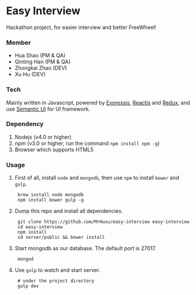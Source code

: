 # Easy Interview

Hackathon project, for easier interview and better FreeWheel!

### Member

- Hua Shao (PM & QA)
- Qinting Han (PM & QA)
- Zhongkai Zhao (DEV)
- Xu Hu (DEV)

### Tech

Mainly written in Javascript, powered by [Expressjs][1], [Reactjs][2] and [Redux][3], and use [Semantic UI][4] for UI framework.

### Dependency

1. Nodejs (v4.0 or higher)
3. npm (v3.0 or higher, run the command ```npm install npm -g```)
2. Browser which supports HTML5

### Usage

1. First of all, install ```node``` and ```mongodb```, then use ```npm``` to install ```bower``` and ```gulp```.

        brew install node mongodb
        npm install bower gulp -g

2. Dump this repo and install all dependencies.

        git clone https://github.com/MrHuxu/easy-interview easy-interview
        cd easy-interview
        npm install
        cd server/public && bower install

3. Start mongodb as our database. The default port is 27017.

        mongod

4. Use ```gulp``` to watch and start server.

        # under the project directory
        gulp dev

  [1]: http://expressjs.com/
  [2]: http://facebook.github.io/react/
  [3]: http://rackt.org/redux/
  [4]: http://semantic-ui.com/
